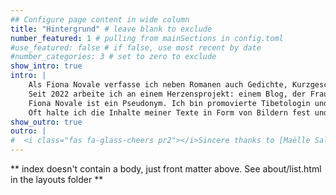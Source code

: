 ```yaml
---
## Configure page content in wide column
title: "Hintergrund" # leave blank to exclude
number_featured: 1 # pulling from mainSections in config.toml
#use_featured: false # if false, use most recent by date
#number_categories: 3 # set to zero to exclude
show_intro: true
intro: |
    Als Fiona Novale verfasse ich neben Romanen auch Gedichte, Kurzgeschichten und philosophische Essays.</br></br>
    Seit 2022 arbeite ich an einem Herzensprojekt: einem Blog, der Frauen aller Zeiten und Kontinente sichtbar macht – [www.erinnermich.eu](www.erinnermich.eu). Die Arbeit daran hat mich zu meinem Roman inspiriert.</br></br>
    Fiona Novale ist ein Pseudonym. Ich bin promovierte Tibetologin und Philosophin forsche und publiziere zu kulturwissenschaftlichen Themen und bin freiberuflich als kreative Schreiberin tätig [www.erschbamer.net](www.erschbamer.net).</br></br>
    Oft halte ich die Inhalte meiner Texte in Form von Bildern fest und verbringt daher gerne Zeit in meinem Atelier beim Malen. Alle Bilder, die ich hier poste, stammen aus meiner Hand.
show_outro: true
outro: |
#  <i class="fas fa-glass-cheers pr2"></i>Sincere thanks to [Maëlle Salmon](https://masalmon.eu/) for her help naming this Hugo theme!
---
```


** index doesn't contain a body, just front matter above.
See about/list.html in the layouts folder **
